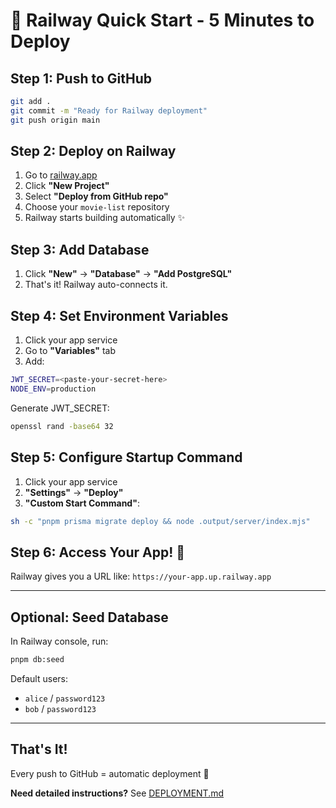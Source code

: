 # 🚂 Railway Quick Start - 5 Minutes to Deploy

## Step 1: Push to GitHub

```bash
git add .
git commit -m "Ready for Railway deployment"
git push origin main
```

## Step 2: Deploy on Railway

1. Go to [railway.app](https://railway.app)
2. Click **"New Project"**
3. Select **"Deploy from GitHub repo"**
4. Choose your `movie-list` repository
5. Railway starts building automatically ✨

## Step 3: Add Database

1. Click **"New"** → **"Database"** → **"Add PostgreSQL"**
2. That's it! Railway auto-connects it.

## Step 4: Set Environment Variables

1. Click your app service
2. Go to **"Variables"** tab
3. Add:

```bash
JWT_SECRET=<paste-your-secret-here>
NODE_ENV=production
```

Generate JWT_SECRET:
```bash
openssl rand -base64 32
```

## Step 5: Configure Startup Command

1. Click your app service
2. **"Settings"** → **"Deploy"**
3. **"Custom Start Command"**:

```bash
sh -c "pnpm prisma migrate deploy && node .output/server/index.mjs"
```

## Step 6: Access Your App! 🎉

Railway gives you a URL like: `https://your-app.up.railway.app`

---

## Optional: Seed Database

In Railway console, run:
```bash
pnpm db:seed
```

Default users:
- `alice` / `password123`
- `bob` / `password123`

---

## That's It!

Every push to GitHub = automatic deployment 🚀

**Need detailed instructions?** See [DEPLOYMENT.md](./DEPLOYMENT.md)

